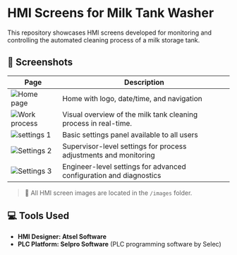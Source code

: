 # HMI Screens for Milk Tank Washer

This repository showcases HMI screens developed for monitoring and controlling the automated cleaning process of a milk storage tank.

## 📸 Screenshots

| Page | Description |
|------|-------------|
| ![Home page]([images/login.png](https://github.com/arjunsampath-33/HMI_project/blob/main/images/PAGE%20-%201.png)) | Home with logo, date/time, and navigation |
| ![Work process](images/main_dashboard.png) | Visual overview of the milk tank cleaning process in real-time. |
| ![settings 1](images/alarm_page.png) |  Basic settings panel available to all users |
| ![Settings 2](images/settings.png) |  Supervisor-level settings for process adjustments and monitoring |
| ![Settings 3]([images/status.png](https://raw.githubusercontent.com/arjunsampath-33/HMI_project/refs/heads/main/images/PAGE%20-%205.png)) |  Engineer-level settings for advanced configuration and diagnostics |

> 📂 All HMI screen images are located in the `/images` folder.

## 💻 Tools Used
- **HMI Designer: Atsel Software** 
- **PLC Platform: Selpro Software** (PLC programming software by Selec)




